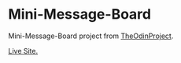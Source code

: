 # Mini-Message-Board

Mini-Message-Board project from [TheOdinProject](https://www.theodinproject.com/lessons/nodejs-mini-message-board).

[Live Site.](https://powerful-plateau-10664.herokuapp.com/)
